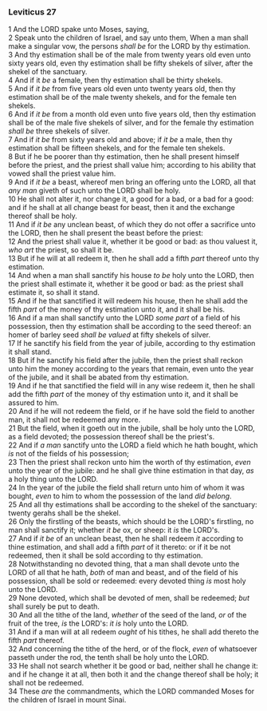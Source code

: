 ### Leviticus 27

1 And the LORD spake unto Moses, saying,  
2 Speak unto the children of Israel, and say unto them, When a man shall make a singular vow, the persons *shall be* for the LORD by thy estimation.  
3 And thy estimation shall be of the male from twenty years old even unto sixty years old, even thy estimation shall be fifty shekels of silver, after the shekel of the sanctuary.  
4 And if it *be* a female, then thy estimation shall be thirty shekels.  
5 And if *it be* from five years old even unto twenty years old, then thy estimation shall be of the male twenty shekels, and for the female ten shekels.  
6 And if *it be* from a month old even unto five years old, then thy estimation shall be of the male five shekels of silver, and for the female thy estimation *shall be* three shekels of silver.  
7 And if *it be* from sixty years old and above; if *it be* a male, then thy estimation shall be fifteen shekels, and for the female ten shekels.  
8 But if he be poorer than thy estimation, then he shall present himself before the priest, and the priest shall value him; according to his ability that vowed shall the priest value him.  
9 And if *it be* a beast, whereof men bring an offering unto the LORD, all that *any man* giveth of such unto the LORD shall be holy.  
10 He shall not alter it, nor change it, a good for a bad, or a bad for a good: and if he shall at all change beast for beast, then it and the exchange thereof shall be holy.  
11 And if *it be* any unclean beast, of which they do not offer a sacrifice unto the LORD, then he shall present the beast before the priest:  
12 And the priest shall value it, whether it be good or bad: as thou valuest it, *who art* the priest, so shall it be.  
13 But if he will at all redeem it, then he shall add a fifth *part* thereof unto thy estimation.  
14 And when a man shall sanctify his house *to be* holy unto the LORD, then the priest shall estimate it, whether it be good or bad: as the priest shall estimate it, so shall it stand.  
15 And if he that sanctified it will redeem his house, then he shall add the fifth *part* of the money of thy estimation unto it, and it shall be his.  
16 And if a man shall sanctify unto the LORD *some part* of a field of his possession, then thy estimation shall be according to the seed thereof: an homer of barley seed *shall be valued* at fifty shekels of silver.  
17 If he sanctify his field from the year of jubile, according to thy estimation it shall stand.  
18 But if he sanctify his field after the jubile, then the priest shall reckon unto him the money according to the years that remain, even unto the year of the jubile, and it shall be abated from thy estimation.  
19 And if he that sanctified the field will in any wise redeem it, then he shall add the fifth *part* of the money of thy estimation unto it, and it shall be assured to him.  
20 And if he will not redeem the field, or if he have sold the field to another man, it shall not be redeemed any more.  
21 But the field, when it goeth out in the jubile, shall be holy unto the LORD, as a field devoted; the possession thereof shall be the priest's.  
22 And if *a man* sanctify unto the LORD a field which he hath bought, which *is* not of the fields of his possession;  
23 Then the priest shall reckon unto him the worth of thy estimation, *even* unto the year of the jubile: and he shall give thine estimation in that day, *as* a holy thing unto the LORD.  
24 In the year of the jubile the field shall return unto him of whom it was bought, *even* to him to whom the possession of the land *did belong*.  
25 And all thy estimations shall be according to the shekel of the sanctuary: twenty gerahs shall be the shekel.  
26 Only the firstling of the beasts, which should be the LORD's firstling, no man shall sanctify it; whether *it be* ox, or sheep: it *is* the LORD's.  
27 And if *it be* of an unclean beast, then he shall redeem *it* according to thine estimation, and shall add a fifth *part* of it thereto: or if it be not redeemed, then it shall be sold according to thy estimation.  
28 Notwithstanding no devoted thing, that a man shall devote unto the LORD of all that he hath, *both* of man and beast, and of the field of his possession, shall be sold or redeemed: every devoted thing *is* most holy unto the LORD.  
29 None devoted, which shall be devoted of men, shall be redeemed; *but* shall surely be put to death.  
30 And all the tithe of the land, *whether* of the seed of the land, *or* of the fruit of the tree, *is* the LORD's: *it is* holy unto the LORD.  
31 And if a man will at all redeem *ought* of his tithes, he shall add thereto the fifth *part* thereof.  
32 And concerning the tithe of the herd, or of the flock, *even* of whatsoever passeth under the rod, the tenth shall be holy unto the LORD.  
33 He shall not search whether it be good or bad, neither shall he change it: and if he change it at all, then both it and the change thereof shall be holy; it shall not be redeemed.  
34 These *are* the commandments, which the LORD commanded Moses for the children of Israel in mount Sinai.  
